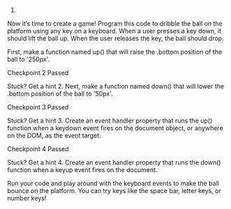 1.
Now it’s time to create a game! Program this code to dribble the ball on the platform using any key on a keyboard. When a user presses a key down, it should lift the ball up. When the user releases the key, the ball should drop.

First, make a function named up() that will raise the .bottom position of the ball to '250px'.

Checkpoint 2 Passed

Stuck? Get a hint
2.
Next, make a function named down() that will lower the .bottom position of the ball to '50px'.

Checkpoint 3 Passed

Stuck? Get a hint
3.
Create an event handler property that runs the up() function when a keydown event fires on the document object, or anywhere on the DOM, as the event target.

Checkpoint 4 Passed

Stuck? Get a hint
4.
Create an event handler property that runs the down() function when a keyup event fires on the document.

Run your code and play around with the keyboard events to make the ball bounce on the platform. You can try keys like the space bar, letter keys, or number keys!